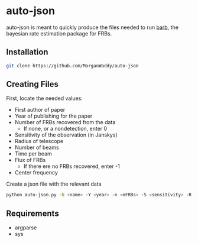 # auto-json
auto-json is meant to quickly produce the files needed to run [barb](https://github.com/MorganWaddy/barb "barb"), the bayesian rate estimation package for FRBs. <br />

## Installation
```bash
git clone https://github.com/MorganWaddy/auto-json
```

## Creating Files
First, locate the needed values:
* First author of paper
* Year of publishing for the paper
* Number of FRBs recovered from the data
    * If none, or a nondetection, enter 0
* Sensitivity of the observation (in Janskys)
* Radius of telescope
* Number of beams
* Time per beam
* Flux of FRBs
    * If there ere no FRBs recovered, enter -1
* Center frequency

Create a json file with the relevant data
```bash
python auto-json.py -N <name> -Y <year> -n <nFRBs> -S <sensitivity> -R <radius> -b <beams> -t <time per beam> -f <flux>
```

## Requirements
* argparse
* sys

